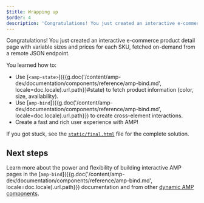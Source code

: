 ```yaml
---
$title: Wrapping up
$order: 4
description: 'Congratulations! You just created an interactive e-commerce product detail page with variable sizes and prices for each SKU, fetched on-demand from a remote JSON endpoint.'
---
```


Congratulations! You just created an interactive e-commerce product detail page with variable sizes and prices for each SKU, fetched on-demand from a remote JSON endpoint.

You learned how to:

- Use [`<amp-state>`]({{g.doc('/content/amp-dev/documentation/components/reference/amp-bind.md', locale=doc.locale).url.path}}#state) to fetch product information (color, size, availability).
- Use [`amp-bind`]({{g.doc('/content/amp-dev/documentation/components/reference/amp-bind.md', locale=doc.locale).url.path}}) to create cross-element interactions.
- Create a fast and rich user experience with AMP!

If you got stuck, see the [`static/final.html`](https://github.com/googlecodelabs/advanced-interactivity-in-amp/blob/master/static/final.html) file for the complete solution.

## Next steps

Learn more about the power and flexibility of building interactive AMP pages in the  [`amp-bind`]({{g.doc('/content/amp-dev/documentation/components/reference/amp-bind.md', locale=doc.locale).url.path}}) documentation and from other [dynamic AMP components](/docs/reference/components.html#dynamic-content).
